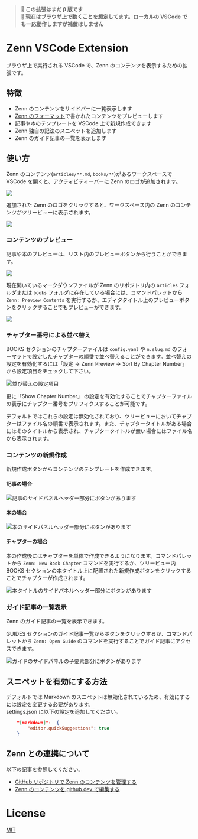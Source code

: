 > **🚩 この拡張はまだ β 版です** <br /> 
> **🚩 現在はブラウザ上で動くことを想定してます。ローカルの VSCode でも一応動作しますが補償はしません**

# Zenn VSCode Extension

ブラウザ上で実行される VSCode で、Zenn のコンテンツを表示するための拡張です。

## 特徴

- Zenn のコンテンツをサイドバーに一覧表示します
- [Zenn のフォーマット](https://zenn.dev/zenn/articles/markdown-guide)で書かれたコンテンツをプレビューします
- 記事や本のテンプレートを VSCode 上で新規作成できます
- Zenn 独自の記法のスニペットを追加します
- Zenn のガイド記事の一覧を表示します

## 使い方

Zenn のコンテンツ(`articles/**.md`, `books/**`)があるワークスペースで VSCode を開くと、アクティビティーバーに Zenn のロゴが追加されます。

![](https://user-images.githubusercontent.com/97154037/200182145-b3c9c794-35ad-4064-9223-0308501cda86.png)

追加された Zenn のロゴをクリックすると、ワークスペース内の Zenn のコンテンツがツリービューに表示されます。

![](https://user-images.githubusercontent.com/97154037/200182141-8e15e610-25a4-4c87-b2ce-c2573a472ef6.png)

### コンテンツのプレビュー

記事や本のプレビューは、リスト内のプレビューボタンから行うことができます。

![](https://user-images.githubusercontent.com/97154037/200181486-d18012e8-a86b-4a11-a2ba-2c3272fe9dc0.gif)

現在開いているマークダウンファイルが Zenn のリポジトリ内の `articles` フォルダまたは `books` フォルダに存在している場合には、コマンドパレットから `Zenn: Preview Contents` を実行するか、エディタタイトル上のプレビューボタンをクリックすることでもプレビューができます。

![](https://user-images.githubusercontent.com/50942816/216569874-fadeeadb-a965-47ac-a7ac-1e605fcacd84.png)

### チャプター番号による並べ替え

BOOKS セクションのチャプターファイルは `config.yaml` や `n.slug.md` のフォーマットで設定したチャプターの順番で並べ替えることができます。並べ替えの設定を有効化するには「設定 → Zenn Preview → Sort By Chapter Number」から設定項目をチェックして下さい。

![並び替えの設定項目](https://user-images.githubusercontent.com/50942816/217654314-34a98eb4-ab8d-4d12-9a76-02be50cbd379.jpg)

更に「Show Chapter Number」 の設定を有効化することでチャプターファイルの表示にチャプター番号をプリフィクスすることが可能です。

デフォルトではこれらの設定は無効化されており、ツリービューにおいてチャプターはファイル名の順番で表示されます。また、チャプタータイトルがある場合にはそのタイトルから表示され、チャプタータイトルが無い場合にはファイル名から表示されます。

### コンテンツの新規作成

新規作成ボタンからコンテンツのテンプレートを作成できます。

#### 記事の場合

![記事のサイドパネルヘッダー部分にボタンがあります](https://user-images.githubusercontent.com/97154037/200182139-b7d3f4c1-c016-48e9-af96-f719a145c866.png)

#### 本の場合

![本のサイドパネルヘッダー部分にボタンがあります](https://user-images.githubusercontent.com/97154037/200182143-0d1469f0-b5f8-425f-aeb3-120a5b9c7b7e.png)

#### チャプターの場合

本の作成後にはチャプターを単体で作成できるようになります。コマンドパレットから `Zenn: New Book Chapter` コマンドを実行するか、ツリービュー内 BOOKS セクションの本タイトル上に配置された新規作成ボタンをクリックすることでチャプターが作成されます。

![本タイトルのサイドパネルヘッダー部分にボタンがあります](https://user-images.githubusercontent.com/50942816/219618637-062f04d4-86dd-4a50-b7b1-9cb31f8b7274.jpg)

### ガイド記事の一覧表示

Zenn のガイド記事の一覧を表示できます。

GUIDES セクションのガイド記事一覧からボタンをクリックするか、コマンドパレットから `Zenn: Open Guide` のコマンドを実行することでガイド記事にアクセスできます。

![ガイドのサイドパネルの子要素部分にボタンがあります](https://user-images.githubusercontent.com/50942816/216094321-ef951df3-5dea-4a3d-82c6-f3b4c8a387d1.jpg)

## スニペットを有効にする方法

デフォルトでは Markdown のスニペットは無効化されているため、有効にするには設定を変更する必要があります。  
settings.json に以下の設定を追加してください。

```json
    "[markdown]":  {
        "editor.quickSuggestions": true
    }
```

## Zenn との連携について

以下の記事を参照してください。

- [GitHub リポジトリで Zenn のコンテンツを管理する](https://zenn.dev/zenn/articles/connect-to-github)
- [Zenn のコンテンツを github.dev で編集する](https://zenn.dev/zenn/articles/usage-github-dev)

# License

[MIT](LICENSE)
